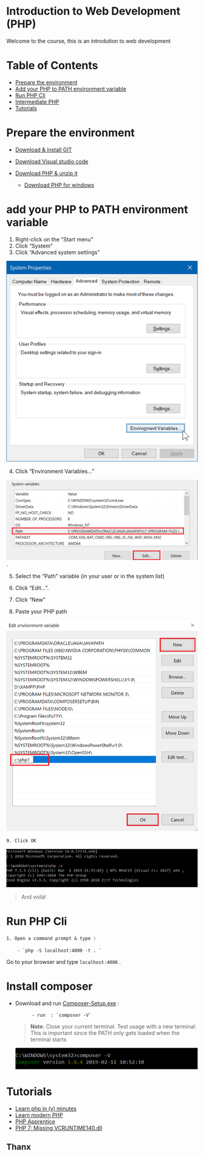 # Introduction to Web Development (PHP)

Welcome to the course, this is an introdution to web development

# Table of Contents

- [Prepare the environment](#Prepare-the-environment)
- [Add your PHP to PATH environment variable](#add-your-PHP-to-PATH-environment-variable)
- [Run PHP Cli](#Run-PHP-Cli)
- [Intermediate PHP](210-PHP-Intermediate/README.md)
- [Tutorials](#Tutorials)

# Prepare the environment

- [Download & install GIT ](https://git-scm.com/downloads)
- [Download Visual studio code ](https://code.visualstudio.com/download)

- [Download PHP & unzip it ](https://www.php.net/downloads.php)
  - [Download PHP for windows ](https://windows.php.net/download#php-7.4)

# add your PHP to PATH environment variable

1. Right-click on the “Start menu”
2. Click “System”
3. Click “Advanced system settings”

!["Composer test"](/images/windows-10-system-properties.png)

4. Click “Environment Variables…”

!["Composer test"](/images/windows-10-system-variables-path.png).

5. Select the “Path” variable (in your user or in the system list)
6. Click “Edit…”.
7. Click “New”

8. Paste your PHP path

!["Composer test"](/images/windows-10-new-environment-variable-path.png)

    9. Click OK

!["Composer test"](/images/windows-10-php7-command-prompt.png)

> And voilà!

# Run PHP Cli

    1. Open a command prompt & type :

        - `php -S localhost:4000 -t . `

Go to your browser and type `localhost:4000` .

# Install composer

- Download and run [Composer-Setup.exe](https://getcomposer.org/download/) :

            - run  : `composer -V`

  > **Note**: Close your current terminal. Test usage with a new terminal: This is important since the PATH only gets loaded when the terminal starts

  !["Composer test"](/images/composer-windows-10-command-prompt.png)

# Tutorials

- [Learn php in (y) minutes ](https://learnxinyminutes.com/docs/php/)
- [Learn modern PHP](https://github.com/odan/learn-php)
- [PHP Apprentice](https://phpapprentice.com/)
- [PHP 7: Missing VCRUNTIME140.dll](https://stackoverflow.com/questions/30811668/php-7-missing-vcruntime140-dll)

## Thanx
